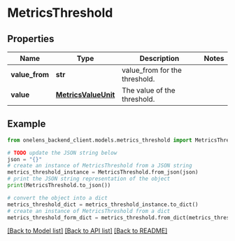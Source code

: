 # MetricsThreshold


## Properties

Name | Type | Description | Notes
------------ | ------------- | ------------- | -------------
**value_from** | **str** | value_from for the threshold. | 
**value** | [**MetricsValueUnit**](MetricsValueUnit.md) | The value of the threshold. | 

## Example

```python
from onelens_backend_client.models.metrics_threshold import MetricsThreshold

# TODO update the JSON string below
json = "{}"
# create an instance of MetricsThreshold from a JSON string
metrics_threshold_instance = MetricsThreshold.from_json(json)
# print the JSON string representation of the object
print(MetricsThreshold.to_json())

# convert the object into a dict
metrics_threshold_dict = metrics_threshold_instance.to_dict()
# create an instance of MetricsThreshold from a dict
metrics_threshold_form_dict = metrics_threshold.from_dict(metrics_threshold_dict)
```
[[Back to Model list]](../README.md#documentation-for-models) [[Back to API list]](../README.md#documentation-for-api-endpoints) [[Back to README]](../README.md)


